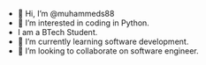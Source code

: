 - 👋 Hi, I’m @muhammeds88
- 👀 I’m interested in coding in Python.
- I am a BTech Student.
- 🌱 I’m currently learning software development.
- 💞️ I’m looking to collaborate on software engineer.

<!---
muhammeds88/muhammeds88 is a ✨ special ✨ repository because its `README.md` (this file) appears on your GitHub profile.
You can click the Preview link to take a look at your changes.
--->

